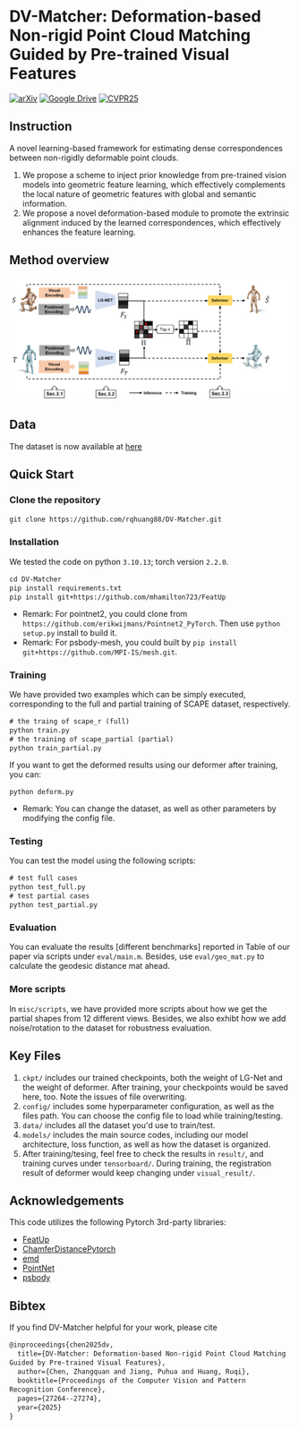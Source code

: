# DV-Matcher: Deformation-based Non-rigid Point Cloud Matching Guided by Pre-trained Visual Features
[![arXiv](https://img.shields.io/badge/arXiv-PDF-red)](https://arxiv.org/pdf/2408.08568)
[![Google Drive](https://img.shields.io/badge/Dataset-GoogleDrive-yellow)](https://drive.google.com/drive/folders/1CK9qihI2yyxkuXsxSHqzTRhLdTk8qghn?usp=sharing)
[![CVPR25](https://img.shields.io/badge/CVPR-Web-blue)](https://openaccess.thecvf.com/content/CVPR2025/html/Chen_DV-Matcher_Deformation-based_Non-rigid_Point_Cloud_Matching_Guided_by_Pre-trained_Visual_CVPR_2025_paper.html)

## Instruction
A novel learning-based framework for estimating dense correspondences between non-rigidly deformable point clouds.
1. We propose a scheme to inject prior knowledge from pre-trained vision models into geometric feature learning, which effectively complements the local nature of geometric features with global and semantic information.
2. We propose a novel deformation-based module to promote the extrinsic alignment induced by the learned correspondences, which effectively enhances the feature learning. 

## Method overview
<img src="asset/pipeline.png" alt="drawing" width="500"/>

## Data
The dataset is now available at [here](https://drive.google.com/drive/folders/1CK9qihI2yyxkuXsxSHqzTRhLdTk8qghn?usp=sharing)

## Quick Start
### Clone the repository
```shell
git clone https://github.com/rqhuang88/DV-Matcher.git
```

### Installation
We tested the code on python `3.10.13`; torch version `2.2.0`.
```shell
cd DV-Matcher
pip install requirements.txt
pip install git+https://github.com/mhamilton723/FeatUp
```
* Remark: For pointnet2, you could clone from `https://github.com/erikwijmans/Pointnet2_PyTorch`. Then use `python setup.py` install to build it.
* Remark: For psbody-mesh, you could built by `pip install git+https://github.com/MPI-IS/mesh.git`.

### Training
We have provided two examples which can be simply executed, corresponding to the full and partial training of SCAPE dataset, respectively.
```shell
# the traing of scape_r (full)
python train.py
# the training of scape_partial (partial)
python train_partial.py
```
If you want to get the deformed results using our deformer after training, you can:
```shell
python deform.py
```
* Remark: You can change the dataset, as well as other parameters by modifying the config file.

### Testing
You can test the model using the following scripts:
```shell
# test full cases
python test_full.py
# test partial cases
python test_partial.py
``` 

### Evaluation
You can evaluate the results [different benchmarks] reported in Table of our paper via scripts under `eval/main.m`.
Besides, use `eval/geo_mat.py` to calculate the geodesic distance mat ahead. 

### More scripts
In `misc/scripts`, we have provided more scripts about how we get the partial shapes from 12 different views. Besides, we also exhibt how we add noise/rotation to the dataset for robustness evaluation.

## Key Files
1. `ckpt/` includes our trained checkpoints, both the weight of LG-Net and the weight of deformer. After training, your checkpoints would be saved here, too. Note the issues of file overwriting.
2. `config/` includes some hyperparameter configuration, as well as the files path. You can choose the config file to load while training/testing.
3. `data/` includes all the dataset you'd use to train/test.
4. `models/` includes the main source codes, including our model architecture, loss function, as well as how the dataset is organized.
5. After training/tesing, feel free to check the results in `result/`, and training curves under `tensorboard/`. During training, the registration result of deformer would keep changing under `visual_result/`.

## Acknowledgements
This code utilizes the following Pytorch 3rd-party libraries:
* [FeatUp](https://github.com/mhamilton723/FeatUp)
* [ChamferDistancePytorch](https://github.com/ThibaultGROUEIX/ChamferDistancePytorch)
* [emd](https://github.com/paul007pl/VRCNet)
* [PointNet](https://github.com/sshaoshuai/Pointnet2.PyTorch)
* [psbody](https://github.com/MPI-IS/mesh)

## Bibtex
If you find DV-Matcher helpful for your work, please cite

```
@inproceedings{chen2025dv,
  title={DV-Matcher: Deformation-based Non-rigid Point Cloud Matching Guided by Pre-trained Visual Features},
  author={Chen, Zhangquan and Jiang, Puhua and Huang, Ruqi},
  booktitle={Proceedings of the Computer Vision and Pattern Recognition Conference},
  pages={27264--27274},
  year={2025}
}
```
